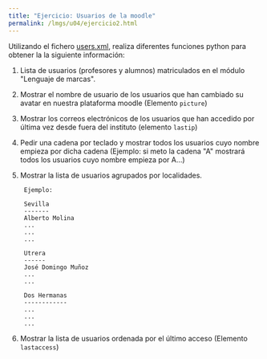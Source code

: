```yaml
---
title: "Ejercicio: Usuarios de la moodle"
permalink: /lmgs/u04/ejercicio2.html
---
```


Utilizando el fichero [users.xml](xml/users.xml.zip), realiza diferentes funciones python para obtener la  la siguiente información:

1. Lista de usuarios (profesores y alumnos) matriculados en el módulo "Lenguaje de marcas".
2. Mostrar el nombre de usuario de los usuarios que han cambiado su avatar en nuestra plataforma moodle (Elemento `picture`)
3. Mostrar los correos electrónicos de los usuarios que han accedido por última vez desde fuera del instituto (elemento `lastip`)
4. Pedir una cadena por teclado y mostrar todos los usuarios cuyo nombre empieza por dicha cadena (Ejemplo: si meto la cadena "A" mostrará todos los usuarios cuyo nombre empieza por A...)
5. Mostrar la lista de usuarios agrupados por localidades.

		Ejemplo:		

		Sevilla
		-------
		Alberto Molina
		...
		...
		...		

		Utrera
		------
		José Domingo Muñoz
		...
		...		

		Dos Hermanas
		------------
		...
		...
		...

6. Mostrar la lista de usuarios ordenada por el último acceso (Elemento `lastaccess`)

